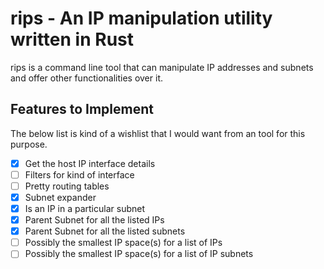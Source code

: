 # rips - An IP manipulation utility written in Rust

rips is a command line tool that can manipulate IP addresses and subnets and offer other functionalities over it.

## Features to Implement

The below list is kind of a wishlist that I would want from an tool for this purpose.
- [x] Get the host IP interface details
- [ ] Filters for kind of interface
- [ ] Pretty routing tables
- [x] Subnet expander
- [x] Is an IP in a particular subnet
- [x] Parent Subnet for all the listed IPs
- [x] Parent Subnet for all the listed subnets
- [ ] Possibly the smallest IP space(s) for a list of IPs
- [ ] Possibly the smallest IP space(s) for a list of IP subnets
